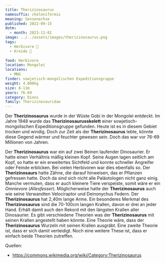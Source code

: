 ```yaml
---
title: Therizinosaurus
namesuffix: cheloniformis
meaning: Sensenechse
published: 2022-09-15
dotm:
  - month: 2023-11-01
image: ../../assets/images/therizinosaurus.png
tags:
  - Herbivore 🌿
  - Kreide 🦴
  
food: Herbivore
location: Mongolei
locations:
  - MNG
finder: sowjetisch-mongolischen Expeditionsgruppe
weight: 4.000kg
size: 8-11m
years: 76-69
category: Dinos
family: Therizinosauridae
---
```

Der **Therizinosaurus** wurde in der Wüste Gobi in der Mongolei entdeckt. Im Jahre 1948 wurde das **Therizinosaurusskelett** einer sowjetisch-mongolischen Expeditionsgruppe gefunden. Heute ist es in diesem Gebiet trocken und windig. Doch zur Zeit als der **Therizinosaurus** lebte, könnte diese Gegend wärmer und feuchter gewesen sein. Doch das war vor 76-69 Millionen von Jahren.

Der **Therizinosaurus** war ein auf zwei Beinen laufender Dinosaurier. Er hatte einen Verhältnis mäßig kleinen Kopf. Seine Augen lagen seitlich am Kopf, so hatte er ein erweitertes Sichtfeld und konnte schneller Angreifer oder Feinde erblicken. Bei vielen Herbivoren war dies ebenfalls so. Der **Therizinosaurs** hatte Zähne, die darauf hinweisen, das er Pflanzen gefressen hatte. Doch da sind sich nicht alle Paläotologen nicht ganz einig. Manche vermuten, dass er auch kleinere Tiere verspeiste, somit wäre er ein *Omnievore* (*Allesfesser*). Möglicherweise hatte der **Therizinosaurus** auch wie seine Verwandten Velociraptor und Deinonychus Federn. Der **Therizinosaurus** hat 2,40m lange Arme. Ein besonderes Merkmal des **Therizinosaurus** sind die 70-100cm langen Krallen, davon er drei an jeder Hand. Erhält damit auch den Rekord mit den längsten Krallen aller Dinosaurier. Es gibt verschiedene Theorien was der **Therizinosaurus** mit seinen Krallen angestellt haben könnte. Eine Theorie wäre, dass der **Therizinosaurus** Wurzeln mit seinen Krallen ausgräbt. Eine zweite Theorie ist, dass er sich damit verteidigt. Noch eine weitere These ist, dass er einfach beide Theorien zutreffen.

Quellen:

* <https://commons.wikimedia.org/wiki/Category:Therizinosaurus>
